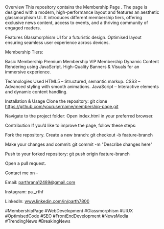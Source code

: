 Overview
This repository contains the Membership Page . The page is designed with a modern, high-performance layout and features an aesthetic glassmorphism UI. It introduces different membership tiers, offering exclusive news content, access to events, and a thriving community of engaged readers.

Features
Glassmorphism UI for a futuristic design.
Optimised layout ensuring seamless user experience across devices.

Membership Tiers:

Basic Membership
Premium Membership
VIP Membership
Dynamic Content Rendering using JavaScript.
High-Quality Banners & Visuals for an immersive experience.

Technologies Used
HTML5 – Structured, semantic markup.
CSS3 – Advanced styling with smooth animations.
JavaScript – Interactive elements and dynamic content handling.

Installation & Usage
Clone the repository:
git clone https://github.com/yourusername/membership-page.git

Navigate to the project folder:
Open index.html in your preferred browser.


Contribution
If you’d like to improve the page, follow these steps:

Fork the repository.
Create a new branch:
git checkout -b feature-branch

Make your changes and commit:
git commit -m "Describe changes here"

Push to your forked repository:
git push origin feature-branch

Open a pull request.

Contact me on -

Email: parthrana12489@gmail.com

Instagram: pa._rthf

LinkedIn: www.linkedin.com/in/parth7800

#MembershipPage #WebDevelopment #Glassmorphism #UIUX #OptimisedCode #SEO #FrontEndDevelopment #NewsMedia #TrendingNews #BreakingNews







